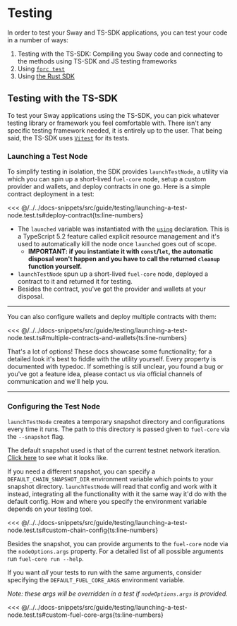 <script setup>
  import { data } from '../../versions.data'
  const { forc } = data
  const url = `https://docs.fuel.network/docs/forc/commands/forc_test/`
</script>

# Testing

In order to test your Sway and TS-SDK applications, you can test your code in a number of ways:

1. Testing with the TS-SDK: Compiling you Sway code and connecting to the methods using TS-SDK and JS testing frameworks
1. Using [`forc test`](https://docs.fuel.network/docs/forc/commands/forc%5ftest/#forc-test)
1. Using [the Rust SDK](https://docs.fuel.network/docs/fuels-rs/testing/)

## Testing with the TS-SDK

To test your Sway applications using the TS-SDK, you can pick whatever testing library or framework you feel comfortable with. There isn't any specific testing framework needed, it is entirely up to the user. That being said, the TS-SDK uses [`Vitest`](https://vitest.dev/) for its tests.

### Launching a Test Node

To simplify testing in isolation, the SDK provides `launchTestNode`, a utility via which you can spin up a short-lived `fuel-core` node, setup a custom provider and wallets, and deploy contracts in one go.
Here is a simple contract deployment in a test:

<<< @/../../docs-snippets/src/guide/testing/launching-a-test-node.test.ts#deploy-contract{ts:line-numbers}

- The `launched` variable was instantiated with the [`using`](https://devblogs.microsoft.com/typescript/announcing-typescript-5-2/#using-declarations-and-explicit-resource-management) declaration. This is a TypeScript 5.2 feature called explicit resource management and it's used to automatically kill the node once `launched` goes out of scope.
  - **IMPORTANT: if you instantiate it with `const`/`let`, the automatic disposal won't happen and you have to call the returned `cleanup` function yourself.**
- `launchTestNode` spun up a short-lived `fuel-core` node, deployed a contract to it and returned it for testing.
- Besides the contract, you've got the provider and wallets at your disposal.

---

You can also configure wallets and deploy multiple contracts with them:

<<< @/../../docs-snippets/src/guide/testing/launching-a-test-node.test.ts#multiple-contracts-and-wallets{ts:line-numbers}

That's a lot of options! These docs showcase some functionality; for a detailed look it's best to fiddle with the utility yourself. Every property is documented with typedoc. If something is still unclear, you found a bug or you've got a feature idea, please contact us via official channels of communication and we'll help you.

---

### Configuring the Test Node

`launchTestNode` creates a temporary snapshot directory and configurations every time it runs. The path to this directory is passed given to `fuel-core` via the `--snapshot` flag.

The default snapshot used is that of the current testnet network iteration. [Click here](https://github.com/FuelLabs/fuels-ts/blob/master/.fuel-core/configs) to see what it looks like.

If you need a different snapshot, you can specify a `DEFAULT_CHAIN_SNAPSHOT_DIR` environment variable which points to your snapshot directory. `launchTestNode` will read that config and work with it instead, integrating all the functionality with it the same way it'd do with the default config.
How and where you specify the environment variable depends on your testing tool.

<<< @/../../docs-snippets/src/guide/testing/launching-a-test-node.test.ts#custom-chain-config{ts:line-numbers}

Besides the snapshot, you can provide arguments to the `fuel-core` node via the `nodeOptions.args` property. For a detailed list of all possible arguments run `fuel-core run --help`.

If you want _all_ your tests to run with the same arguments, consider specifying the `DEFAULT_FUEL_CORE_ARGS` environment variable.

_Note: these args will be overridden in a test if `nodeOptions.args` is provided._

<<< @/../../docs-snippets/src/guide/testing/launching-a-test-node.test.ts#custom-fuel-core-args{ts:line-numbers}
